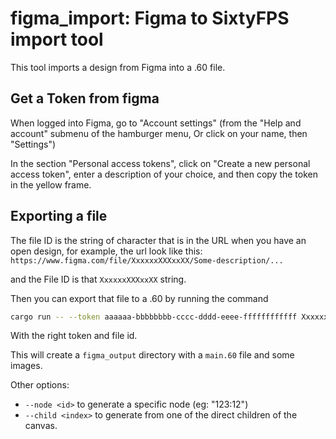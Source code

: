 # figma_import: Figma to SixtyFPS import tool

This tool imports a design from Figma into a .60 file.

## Get a Token from figma

When logged into Figma, go to "Account settings"
(from the "Help and account" submenu of the hamburger menu, Or click on your name, then "Settings")

In the section "Personal access tokens", click on "Create a new personal access token",
enter a description of your choice, and then copy the token in the yellow frame.

## Exporting a file

The file ID is the string of character that is in the URL when you have an open design, for example, the url look like this:
`https://www.figma.com/file/XxxxxxXXXxxXX/Some-description/...`

and the File ID is that `XxxxxxXXXxxXX` string.

Then you can export that file to a .60 by running the command

```sh
cargo run -- --token aaaaaa-bbbbbbbb-cccc-dddd-eeee-ffffffffffff XxxxxxXXXxxXX
```

With the right token and file id.

This will create a `figma_output` directory with a `main.60` file and some images.

Other options:
* `--node <id>` to generate a specific node (eg: "123:12")
* `--child <index>` to generate from one of the direct children of the canvas.

